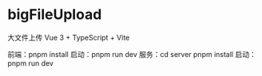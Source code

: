 # bigFileUpload

大文件上传 Vue 3 + TypeScript + Vite

前端：pnpm install  启动：pnpm run dev
服务：cd server   pnpm install  启动：pnpm run dev
